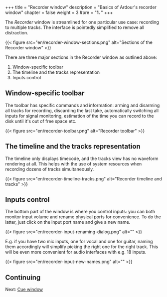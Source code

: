 +++
title = "Recorder window"
description = "Basics of Ardour's recorder window"
chapter = false
weight = 3
#pre = "<b>1. </b>"
+++

The _Recorder_ window is streamlined for one particular use case: recording to multiple tracks. The interface is pointedly simplified to remove all distraction.

{{< figure src="en/recorder-window-sections.png" alt="Sections of the Recorder window" >}}

There are three major sections in the Recorder window as outlined above:

1. Window-specific toolbar
2. The timeline and the tracks representation
3. Inputs control

## Window-specific toolbar

The toolbar has specific commands and information: arming and disarming all
tracks for recording, discarding the last take, automatically switching all
inputs for signal monitoring, estimation of the time you can record to the disk
until it's out of free space etc.

{{< figure src="en/recorder-toolbar.png" alt="Recorder toolbar" >}}

## The timeline and the tracks representation

The timeline only displays timecode, and the tracks view has no waveform
rendering at all. This helps with the use of system resources when recording
dozens of tracks simultaneously.

{{< figure src="en/recorder-timeline-tracks.png" alt="Recorder timeline and tracks" >}}

## Inputs control

The bottom part of the window is where you control inputs: you can both monitor
input volume and rename physical ports for convenience. To do the latter, just
click on the input port name and give a new name.

{{< figure src="en/recorder-input-renaming-dialog.png" alt="" >}}

E.g. if you have two mic inputs, one for vocal and one for guitar, naming them
accordingly will simplify picking the right one for the right track. This will
be even more convenient for audio interfaces with e.g. 18 inputs.

{{< figure src="en/recorder-input-new-names.png" alt="" >}}

## Continuing

Next: [Cue window](../cue-window)